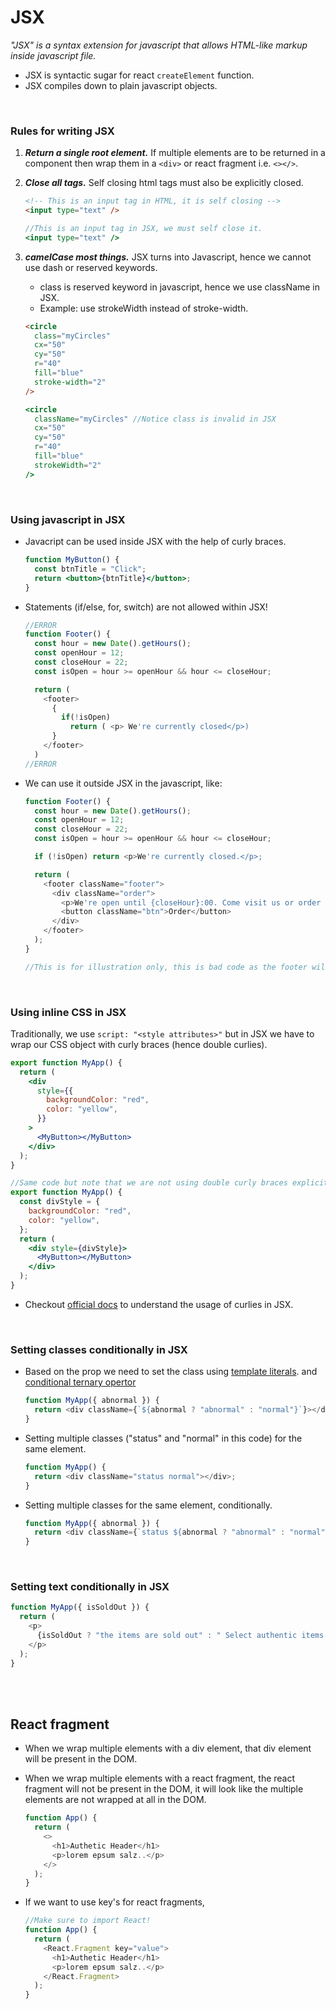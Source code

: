 # JSX

_"JSX" is a syntax extension for javascript that allows HTML-like markup inside javascript file._

- JSX is syntactic sugar for react `createElement` function.
- JSX compiles down to plain javascript objects.

<br>

### Rules for writing JSX

1. **_Return a single root element._** If multiple elements are to be returned in a component then wrap them in a `<div>` or react fragment i.e. `<></>`.
2. **_Close all tags._** Self closing html tags must also be explicitly closed.

   ```html
   <!-- This is an input tag in HTML, it is self closing -->
   <input type="text" />
   ```

   ```jsx
   //This is an input tag in JSX, we must self close it.
   <input type="text" />
   ```

3. **_camelCase most things._** JSX turns into Javascript, hence we cannot use dash or reserved keywords.

   - class is reserved keyword in javascript, hence we use className in JSX.
   - Example: use strokeWidth instead of stroke-width.

   ```html
   <circle
     class="myCircles"
     cx="50"
     cy="50"
     r="40"
     fill="blue"
     stroke-width="2"
   />
   ```

   ```jsx
   <circle
     className="myCircles" //Notice class is invalid in JSX
     cx="50"
     cy="50"
     r="40"
     fill="blue"
     strokeWidth="2"
   />
   ```

<br>

### Using javascript in JSX

- Javacript can be used inside JSX with the help of curly braces.

  ```jsx
  function MyButton() {
    const btnTitle = "Click";
    return <button>{btnTitle}</button>;
  }
  ```

- Statements (if/else, for, switch) are not allowed within JSX!

  ```js
  //ERROR
  function Footer() {
    const hour = new Date().getHours();
    const openHour = 12;
    const closeHour = 22;
    const isOpen = hour >= openHour && hour <= closeHour;

    return (
      <footer>
        {
          if(!isOpen)
            return ( <p> We're currently closed</p>)
        }
      </footer>
    )
  //ERROR
  ```

- We can use it outside JSX in the javascript, like:

  ```js
  function Footer() {
    const hour = new Date().getHours();
    const openHour = 12;
    const closeHour = 22;
    const isOpen = hour >= openHour && hour <= closeHour;

    if (!isOpen) return <p>We're currently closed.</p>;

    return (
      <footer className="footer">
        <div className="order">
          <p>We're open until {closeHour}:00. Come visit us or order online.</p>
          <button className="btn">Order</button>
        </div>
      </footer>
    );
  }

  //This is for illustration only, this is bad code as the footer will not be generated in the early return!
  ```

<br>

### Using inline CSS in JSX

Traditionally, we use `script: "<style attributes>"` but in JSX we have to wrap our CSS object with curly braces (hence double curlies).

```jsx
export function MyApp() {
  return (
    <div
      style={{
        backgroundColor: "red",
        color: "yellow",
      }}
    >
      <MyButton></MyButton>
    </div>
  );
}
```

```jsx
//Same code but note that we are not using double curly braces explicitely
export function MyApp() {
  const divStyle = {
    backgroundColor: "red",
    color: "yellow",
  };
  return (
    <div style={divStyle}>
      <MyButton></MyButton>
    </div>
  );
}
```

- Checkout [official docs](https://react.dev/learn/javascript-in-jsx-with-curly-braces#using-curly-braces-a-window-into-the-javascript-world) to understand the usage of curlies in JSX.

<br>

### Setting classes conditionally in JSX

- Based on the prop we need to set the class using [template literals](../../../../programming-languages/javascript/01-js-fundamentals/js-features/template-literals.md#template-literals).
  and [conditional ternary opertor](../../../../programming-languages/javascript/03-js-control-flow/01-js-conditionals.md#ternary-conditional-operator)

  ```js
  function MyApp({ abnormal }) {
    return <div className={`${abnormal ? "abnormal" : "normal"}`}></div>;
  }
  ```

- Setting multiple classes ("status" and "normal" in this code) for the same element.

  ```js
  function MyApp() {
    return <div className="status normal"></div>;
  }
  ```

- Setting multiple classes for the same element, conditionally.
  ```js
  function MyApp({ abnormal }) {
    return <div className={`status ${abnormal ? "abnormal" : "normal"}`}></div>;
  }
  ```

<br>

### Setting text conditionally in JSX

```js
function MyApp({ isSoldOut }) {
  return (
    <p>
      {isSoldOut ? "the items are sold out" : " Select authentic items here. "}
    </p>
  );
}
```

<br>
<br>

## React fragment

- When we wrap multiple elements with a div element, that div element will be present in the DOM.
- When we wrap multiple elements with a react fragment, the react fragment will not be present in the DOM, it will look like the multiple elements are not wrapped at all in the DOM.

  ```js
  function App() {
    return (
      <>
        <h1>Authetic Header</h1>
        <p>lorem epsum salz..</p>
      </>
    );
  }
  ```

- If we want to use key's for react fragments,

  ```js
  //Make sure to import React!
  function App() {
    return (
      <React.Fragment key="value">
        <h1>Authetic Header</h1>
        <p>lorem epsum salz..</p>
      </React.Fragment>
    );
  }
  ```

<br>
<br>
